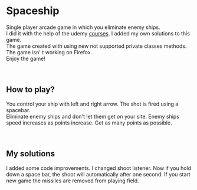 # Spaceship
Single player arcade game in which you eliminate enemy ships.</br>
I did it with the help of the udemy [courses](https://www.udemy.com/course/programowanie-obiektowe-w-javascript/). I added my own solutions to this game.</br>
The game created with using new not supported private classes methods. The game isn' t working on Firefox.</br>
Enjoy the game!
</br></br></br>
## How to play?
You control your ship with left and right arrow. The shot is fired using a spacebar.</br>
Eliminate enemy ships and don't let them get on your site. Enemy ships speed increases as points increase. Get as many points as possible.
</br></br></br>
## My solutions
I added some code improvements. I changed shoot listener. Now if you hold down a space bar, the shoot will automatically after one second. If you start new game the missiles are removed from playing field.
